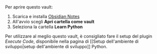 Per aprire questo vault:
1. Scarica e installa [Obsidian Notes](https://obsidian.md/download)
2. All'avvio scegli **Apri cartella come vault**
3. Seleziona la cartella **Learn Python**

Per utilizzare al meglio questo vault, è consigliato fare il setup del plugin *Execute Code*, disponibile nella pagina di [[Setup dell'ambiente di sviluppo|setup dell'ambiente di sviluppo]] Python.